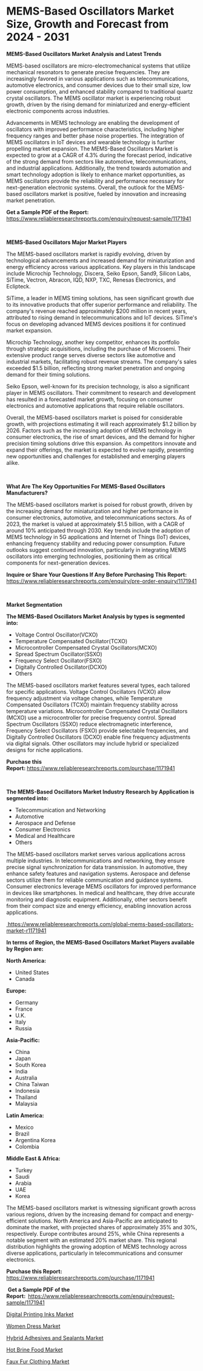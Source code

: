 <p><h1>MEMS-Based Oscillators Market Size, Growth and Forecast from 2024 - 2031</h1></p><p><strong>MEMS-Based Oscillators Market Analysis and Latest Trends</strong></p>
<p><p>MEMS-based oscillators are micro-electromechanical systems that utilize mechanical resonators to generate precise frequencies. They are increasingly favored in various applications such as telecommunications, automotive electronics, and consumer devices due to their small size, low power consumption, and enhanced stability compared to traditional quartz crystal oscillators. The MEMS oscillator market is experiencing robust growth, driven by the rising demand for miniaturized and energy-efficient electronic components across industries. </p><p>Advancements in MEMS technology are enabling the development of oscillators with improved performance characteristics, including higher frequency ranges and better phase noise properties. The integration of MEMS oscillators in IoT devices and wearable technology is further propelling market expansion. The MEMS-Based Oscillators Market is expected to grow at a CAGR of 4.3% during the forecast period, indicative of the strong demand from sectors like automotive, telecommunications, and industrial applications. Additionally, the trend towards automation and smart technology adoption is likely to enhance market opportunities, as MEMS oscillators provide the reliability and performance necessary for next-generation electronic systems. Overall, the outlook for the MEMS-based oscillators market is positive, fueled by innovation and increasing market penetration.</p></p>
<p><strong>Get a Sample PDF of the Report:&nbsp;</strong> <a href="https://www.reliableresearchreports.com/enquiry/request-sample/1171941?utm_campaign=1581&utm_medium=2&utm_source=Github&utm_content=ia&utm_term=11122024&utm_id=mems-based-oscillators">https://www.reliableresearchreports.com/enquiry/request-sample/1171941</a></p>
<p>&nbsp;</p>
<p><strong>MEMS-Based Oscillators Major Market Players</strong></p>
<p><p>The MEMS-based oscillators market is rapidly evolving, driven by technological advancements and increased demand for miniaturization and energy efficiency across various applications. Key players in this landscape include Microchip Technology, Discera, Seiko Epson, Sand9, Silicon Labs, SiTime, Vectron, Abracon, IQD, NXP, TXC, Renesas Electronics, and Eclipteck.</p><p>SiTime, a leader in MEMS timing solutions, has seen significant growth due to its innovative products that offer superior performance and reliability. The company's revenue reached approximately $200 million in recent years, attributed to rising demand in telecommunications and IoT devices. SiTime's focus on developing advanced MEMS devices positions it for continued market expansion.</p><p>Microchip Technology, another key competitor, enhances its portfolio through strategic acquisitions, including the purchase of Microsemi. Their extensive product range serves diverse sectors like automotive and industrial markets, facilitating robust revenue streams. The company's sales exceeded $1.5 billion, reflecting strong market penetration and ongoing demand for their timing solutions.</p><p>Seiko Epson, well-known for its precision technology, is also a significant player in MEMS oscillators. Their commitment to research and development has resulted in a forecasted market growth, focusing on consumer electronics and automotive applications that require reliable oscillators.</p><p>Overall, the MEMS-based oscillators market is poised for considerable growth, with projections estimating it will reach approximately $1.2 billion by 2026. Factors such as the increasing adoption of MEMS technology in consumer electronics, the rise of smart devices, and the demand for higher precision timing solutions drive this expansion. As competitors innovate and expand their offerings, the market is expected to evolve rapidly, presenting new opportunities and challenges for established and emerging players alike.</p></p>
<p>&nbsp;</p>
<p><strong>What Are The Key Opportunities For MEMS-Based Oscillators Manufacturers?</strong></p>
<p><p>The MEMS-based oscillators market is poised for robust growth, driven by the increasing demand for miniaturization and higher performance in consumer electronics, automotive, and telecommunications sectors. As of 2023, the market is valued at approximately $1.5 billion, with a CAGR of around 10% anticipated through 2030. Key trends include the adoption of MEMS technology in 5G applications and Internet of Things (IoT) devices, enhancing frequency stability and reducing power consumption. Future outlooks suggest continued innovation, particularly in integrating MEMS oscillators into emerging technologies, positioning them as critical components for next-generation devices.</p></p>
<p><strong>Inquire or Share Your Questions If Any Before Purchasing This Report:</strong> <a href="https://www.reliableresearchreports.com/enquiry/pre-order-enquiry/1171941?utm_campaign=1581&utm_medium=2&utm_source=Github&utm_content=ia&utm_term=11122024&utm_id=mems-based-oscillators">https://www.reliableresearchreports.com/enquiry/pre-order-enquiry/1171941</a></p>
<p>&nbsp;</p>
<p><strong>Market Segmentation</strong></p>
<p><strong>The MEMS-Based Oscillators Market Analysis by types is segmented into:</strong></p>
<p><ul><li>Voltage Control Oscillator(VCXO)</li><li>Temperature Compensated Oscillator(TCXO)</li><li>Microcontroller Compensated Crystal Oscillators(MCXO)</li><li>Spread Spectrum Oscillator(SSXO)</li><li>Frequency Select Oscillator(FSXO)</li><li>Digitally Controlled Oscillator(DCXO)</li><li>Others</li></ul></p>
<p><p>The MEMS-based oscillators market features several types, each tailored for specific applications. Voltage Control Oscillators (VCXO) allow frequency adjustment via voltage changes, while Temperature Compensated Oscillators (TCXO) maintain frequency stability across temperature variations. Microcontroller Compensated Crystal Oscillators (MCXO) use a microcontroller for precise frequency control. Spread Spectrum Oscillators (SSXO) reduce electromagnetic interference, Frequency Select Oscillators (FSXO) provide selectable frequencies, and Digitally Controlled Oscillators (DCXO) enable fine frequency adjustments via digital signals. Other oscillators may include hybrid or specialized designs for niche applications.</p></p>
<p><strong>Purchase this Report:&nbsp;</strong><a href="https://www.reliableresearchreports.com/purchase/1171941?utm_campaign=1581&utm_medium=2&utm_source=Github&utm_content=ia&utm_term=11122024&utm_id=mems-based-oscillators">https://www.reliableresearchreports.com/purchase/1171941</a></p>
<p>&nbsp;</p>
<p><strong>The MEMS-Based Oscillators Market Industry Research by Application is segmented into:</strong></p>
<p><ul><li>Telecommunication and Networking</li><li>Automotive</li><li>Aerospace and Defense</li><li>Consumer Electronics</li><li>Medical and Healthcare</li><li>Others</li></ul></p>
<p><p>The MEMS-based oscillators market serves various applications across multiple industries. In telecommunications and networking, they ensure precise signal synchronization for data transmission. In automotive, they enhance safety features and navigation systems. Aerospace and defense sectors utilize them for reliable communication and guidance systems. Consumer electronics leverage MEMS oscillators for improved performance in devices like smartphones. In medical and healthcare, they drive accurate monitoring and diagnostic equipment. Additionally, other sectors benefit from their compact size and energy efficiency, enabling innovation across applications.</p></p>
<p><a href="https://www.reliableresearchreports.com/global-mems-based-oscillators-market-r1171941?utm_campaign=1581&utm_medium=2&utm_source=Github&utm_content=ia&utm_term=11122024&utm_id=mems-based-oscillators">&nbsp;https://www.reliableresearchreports.com/global-mems-based-oscillators-market-r1171941</a></p>
<p><strong>In terms of Region, the MEMS-Based Oscillators Market Players available by Region are:</strong></p>
<p>
    <p> <strong> North America: </strong>
        <ul>
            <li>United States</li>
            <li>Canada</li>
        </ul>
        </p> 
    <p> <strong> Europe: </strong>
        <ul>
            <li>Germany</li>
            <li>France</li>
            <li>U.K.</li>
            <li>Italy</li>
            <li>Russia</li>
        </ul>
        </p> 
    <p> <strong> Asia-Pacific: </strong>
        <ul>
            <li>China</li>
            <li>Japan</li>
            <li>South Korea</li>
            <li>India</li>
            <li>Australia</li>
            <li>China Taiwan</li>
            <li>Indonesia</li>
            <li>Thailand</li>
            <li>Malaysia</li>
        </ul>
        </p> 
    <p> <strong> Latin America: </strong>
        <ul>
            <li>Mexico</li>
            <li>Brazil</li>
            <li>Argentina Korea</li>
            <li>Colombia</li>
        </ul>
        </p> 
    <p> <strong> Middle East & Africa: </strong>
        <ul>
            <li>Turkey</li>
            <li>Saudi</li>
            <li>Arabia</li>
            <li>UAE</li>
            <li>Korea</li>
        </ul>
    </p>
    </p>
<p><p>The MEMS-based oscillators market is witnessing significant growth across various regions, driven by the increasing demand for compact and energy-efficient solutions. North America and Asia-Pacific are anticipated to dominate the market, with projected shares of approximately 35% and 30%, respectively. Europe contributes around 25%, while China represents a notable segment with an estimated 20% market share. This regional distribution highlights the growing adoption of MEMS technology across diverse applications, particularly in telecommunications and consumer electronics.</p></p>
<p><strong>Purchase this Report: </strong><a href="https://www.reliableresearchreports.com/purchase/1171941?utm_campaign=1581&utm_medium=2&utm_source=Github&utm_content=ia&utm_term=11122024&utm_id=mems-based-oscillators">https://www.reliableresearchreports.com/purchase/1171941</a></p>
<p>&nbsp;<strong>Get a Sample PDF of the Report:&nbsp;&nbsp;</strong><a href="https://www.reliableresearchreports.com/enquiry/request-sample/1171941?utm_campaign=1581&utm_medium=2&utm_source=Github&utm_content=ia&utm_term=11122024&utm_id=mems-based-oscillators">https://www.reliableresearchreports.com/enquiry/request-sample/1171941</a></p>
<p><strong></strong></p>
<p><p><a href="https://www.linkedin.com/pulse/c-hannibex-sqmmf?utm_campaign=1581&utm_medium=2&utm_source=Github&utm_content=ia&utm_term=11122024&utm_id=mems-based-oscillators">Digital Printing Inks Market</a></p><p><a href="https://www.linkedin.com/pulse/women-dress-market-growth-analysis-2024-2031-trends-strategies-gmftc?utm_campaign=1581&utm_medium=2&utm_source=Github&utm_content=ia&utm_term=11122024&utm_id=mems-based-oscillators">Women Dress Market</a></p><p><a href="https://www.linkedin.com/pulse/p-factrackr-ho6he?utm_campaign=1581&utm_medium=2&utm_source=Github&utm_content=ia&utm_term=11122024&utm_id=mems-based-oscillators">Hybrid Adhesives and Sealants Market</a></p><p><a href="https://github.com/mookiesville/Market-Research-Report-List-1/blob/main/hot-brine-food-market.md?utm_campaign=1581&utm_medium=2&utm_source=Github&utm_content=ia&utm_term=11122024&utm_id=mems-based-oscillators">Hot Brine Food Market</a></p><p><a href="https://www.linkedin.com/pulse/significant-growth-expected-faux-fur-clothing-market-projected-5bhvc?utm_campaign=1581&utm_medium=2&utm_source=Github&utm_content=ia&utm_term=11122024&utm_id=mems-based-oscillators">Faux Fur Clothing Market</a></p></p>